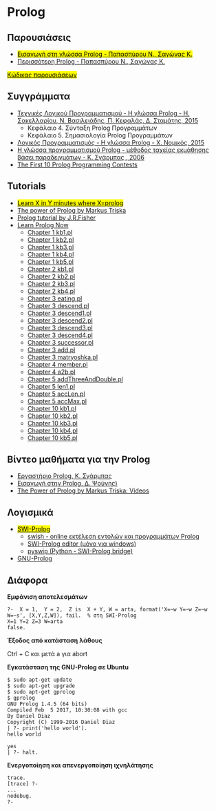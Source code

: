 # Prolog

## Παρουσιάσεις

* [<mark>Εισαγωγή στη γλώσσα Prolog - Παπασπύρου Ν., Σαγώνας Κ.</mark>](https://ocw.aoc.ntua.gr/modules/document/file.php/ECE117/lecture-16.pdf)
* [Περισσότερη Prolog - Παπασπύρου Ν., Σαγώνας Κ.](https://ocw.aoc.ntua.gr/modules/document/file.php/ECE117/lecture-17.pdf)

[<mark>Κώδικας παρουσιάσεων</mark>](./mpl_webber/index.md)

## Συγγράμματα

* [Τεχνικές Λογικού Προγραμματισμού - Η γλώσσα Prolog - Η. Σακελλαρίου, Ν. Βασιλειάδης, Π. Κεφαλάς, Δ. Σταμάτης, 2015](https://repository.kallipos.gr/handle/11419/777)
  * Κεφάλαιο 4. Σύνταξη Prolog Προγραμμάτων
  * Κεφάλαιο 5. Σημασιολογία Prolog Προγραμμάτων
* [Λογικός Προγραμματισμός - Η γλώσσα Prolog - Χ. Νομικός, 2015](http://www.cs.uoi.gr/~cnomikos/courses/pl/Prolog-2015.pdf)
* [Η γλώσσα προγραμματισμού Prolog - μέθοδος ταχείας εκμάθησης βάσει παραδειγμάτων - Κ. Σγάρμπας , 2006](https://www.dit.uoi.gr/e-class/modules/document/file.php/196/prolog_shmeiwseis_sgarbas.pdf)
* [The First 10 Prolog Programming Contests](https://dtai.cs.kuleuven.be/ppcbook/)


## Tutorials

* [<mark>Learn X in Y minutes where X=prolog</mark>](https://learnxinyminutes.com/docs/prolog/)
* [The power of Prolog by Markus Triska](https://www.metalevel.at/prolog)
* [Prolog tutorial by J.R.Fisher](https://www.cpp.edu/~jrfisher/www/prolog_tutorial/pt_framer.html)
* [Learn Prolog Now](http://www.learnprolognow.org/)
  * [Chapter 1 kb1.pl](./lpn/ch1/kb1.pl)
  * [Chapter 1 kb2.pl](./lpn/ch1/kb2.pl)
  * [Chapter 1 kb3.pl](./lpn/ch1/kb3.pl)
  * [Chapter 1 kb4.pl](./lpn/ch1/kb4.pl)
  * [Chapter 1 kb5.pl](./lpn/ch1/kb5.pl)
  * [Chapter 2 kb1.pl](./lpn/ch2/kb1.pl)
  * [Chapter 2 kb2.pl](./lpn/ch2/kb2.pl)
  * [Chapter 2 kb3.pl](./lpn/ch2/kb3.pl)
  * [Chapter 2 kb4.pl](./lpn/ch2/kb4.pl)
  * [Chapter 3 eating.pl](./lpn/ch3/eating.pl)
  * [Chapter 3 descend.pl](./lpn/ch3/descend.pl)
  * [Chapter 3 descend1.pl](./lpn/ch3/descend1.pl)
  * [Chapter 3 descend2.pl](./lpn/ch3/descend2.pl)
  * [Chapter 3 descend3.pl](./lpn/ch3/descend3.pl)
  * [Chapter 3 descend4.pl](./lpn/ch3/descend4.pl)
  * [Chapter 3 successor.pl](./lpn/ch3/successor.pl)
  * [Chapter 3 add.pl](./lpn/ch3/add.pl)
  * [Chapter 3 matryoshka.pl](./lpn/ch3/matryoshka.pl)
  * [Chapter 4 member.pl](./lpn/ch4/member.pl)
  * [Chapter 4 a2b.pl](./lpn/ch4/a2b.pl)
  * [Chapter 5 addThreeAndDouble.pl](./lpn/ch5/addThreeAndDouble.pl)
  * [Chapter 5 len1.pl](./lpn/ch5/len1.pl)
  * [Chapter 5 accLen.pl](./lpn/ch5/acclen.pl)
  * [Chapter 5 accMax.pl](./lpn/ch5/accMax.pl)
  * [Chapter 10 kb1.pl](./lpn/ch10/kb1.pl)
  * [Chapter 10 kb2.pl](./lpn/ch10/kb2.pl)
  * [Chapter 10 kb3.pl](./lpn/ch10/kb3.pl)
  * [Chapter 10 kb4.pl](./lpn/ch10/kb4.pl)
  * [Chapter 10 kb5.pl](./lpn/ch10/kb5.pl)

## Βίντεο μαθήματα για την Prolog

* [Εργαστήριο Prolog, Κ. Σγάρμπας](https://eclass.upatras.gr/modules/video/?course=EE690)
* [Εισαγωγή στην Prolog, Δ. Ψούνης)](https://www.youtube.com/playlist?list=PLLMmbOLFy25HGbFmMa6aWLBkFcI5FVabr)
* [The Power of Prolog by Markus Triska: Videos](https://www.metalevel.at/prolog/videos/)

## Λογισμικά

* [<mark>SWI-Prolog</mark>](http://www.swi-prolog.org/)
  * [swish - online εκτέλεση εντολών και προγραμμάτων Prolog](https://swish.swi-prolog.org/)
  * [SWI-Prolog editor (μόνο για windows)](http://arbeitsplattform.bildung.hessen.de/fach/informatik/swiprolog/indexe.html)
  * [pyswip (Python - SWI-Prolog bridge)](https://github.com/yuce/pyswip)
* [GNU-Prolog](http://www.gprolog.org/)


## Διάφορα

**Εμφάνιση αποτελεσμάτων**

```
?-  X = 1,  Y = 2,  Z is  X + Y, W = arta, format('X=~w Y=~w Z=~w W=~s', [X,Y,Z,W]), fail.  % στη SWI-Prolog
X=1 Y=2 Z=3 W=arta
false.
```

**Έξοδος από κατάσταση λάθους**

Ctrl + C και μετά a για abort

**Εγκατάσταση της GNU-Prolog σε Ubuntu**

```
$ sudo apt-get update
$ sudo apt-get upgrade
$ sudo apt-get gprolog
$ gprolog
GNU Prolog 1.4.5 (64 bits)
Compiled Feb  5 2017, 10:30:08 with gcc
By Daniel Diaz
Copyright (C) 1999-2016 Daniel Diaz
| ?- print('hello world').
hello world

yes
| ?- halt.
```

**Ενεργοποίηση και απενεργοποίηση ιχνηλάτησης**

```
trace.
[trace] ?- 
...
nodebug.
?-
```
